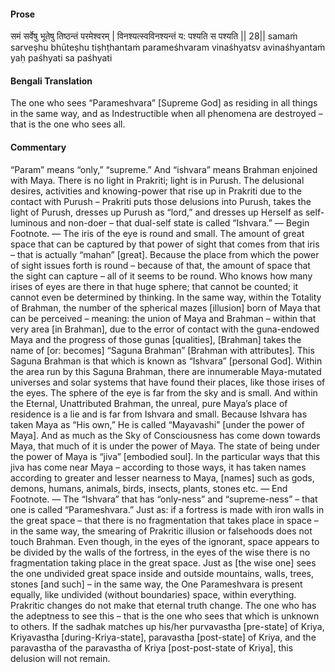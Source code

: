 #### Prose 

समं सर्वेषु भूतेषु तिष्ठन्तं परमेश्वरम् |
विनश्यत्स्वविनश्यन्तं य: पश्यति स पश्यति || 28||
samaṁ sarveṣhu bhūteṣhu tiṣhṭhantaṁ parameśhvaram
vinaśhyatsv avinaśhyantaṁ yaḥ paśhyati sa paśhyati

 #### Bengali Translation 

The one who sees “Parameshvara” [Supreme God] as residing in all things in the same way, and as Indestructible when all phenomena are destroyed – that is the one who sees all.

 #### Commentary 

“Param” means “only,” “supreme.” And “ishvara” means Brahman enjoined with Maya. There is no light in Prakriti; light is in Purush. The delusional desires, activities and knowing-power that rise up in Prakriti due to the contact with Purush – Prakriti puts those delusions into Purush, takes the light of Purush, dresses up Purush as “lord,” and dresses up Herself as self-luminous and non-doer – that dual-self state is called “Ishvara.” — Begin Footnote. — The iris of the eye is round and small. The amount of great space that can be captured by that power of sight that comes from that iris – that is actually “mahan” [great]. Because the place from which the power of sight issues forth is round – because of that, the amount of space that the sight can capture – all of it seems to be round. Who knows how many irises of eyes are there in that huge sphere; that cannot be counted; it cannot even be determined by thinking. In the same way, within the Totality of Brahman, the number of the spherical mazes [illusion] born of Maya that can be perceived – meaning: the union of Maya and Brahman – within that very area [in Brahman], due to the error of contact with the guna-endowed Maya and the progress of those gunas [qualities], [Brahman] takes the name of [or: becomes] “Saguna Brahman” [Brahman with attributes]. This Saguna Brahman is that which is known as “Ishvara” [personal God]. Within the area run by this Saguna Brahman, there are innumerable Maya-mutated universes and solar systems that have found their places, like those irises of the eyes. The sphere of the eye is far from the sky and is small. And within the Eternal, Unattributed Brahman, the unreal, pure Maya’s place of residence is a lie and is far from Ishvara and small. Because Ishvara has taken Maya as “His own,” He is called “Mayavashi” [under the power of Maya]. And as much as the Sky of Consciousness has come down towards Maya, that much of it is under the power of Maya. The state of being under the power of Maya is “jiva” [embodied soul]. In the particular ways that this jiva has come near Maya – according to those ways, it has taken names according to greater and lesser nearness to Maya, [names] such as gods, demons, humans, animals, birds, insects, plants, stones etc. — End Footnote. — The “Ishvara” that has “only-ness” and “supreme-ness” – that one is called “Parameshvara.” Just as: if a fortress is made with iron walls in the great space – that there is no fragmentation that takes place in space – in the same way, the smearing of Prakritic illusion or falsehoods does not touch Brahman. Even though, in the eyes of the ignorant, space appears to be divided by the walls of the fortress, in the eyes of the wise there is no fragmentation taking place in the great space. Just as [the wise one] sees the one undivided great space inside and outside mountains, walls, trees, stones [and such] – in the same way, the One Parameshvara is present equally, like undivided (without boundaries) space, within everything. Prakritic changes do not make that eternal truth change. The one who has the adeptness to see this – that is the one who sees that which is unknown to others. If the sadhak matches up his/her purvavastha [pre-state] of Kriya, Kriyavastha [during-Kriya-state], paravastha [post-state] of Kriya, and the paravastha of the paravastha of Kriya [post-post-state of Kriya], this delusion will not remain.